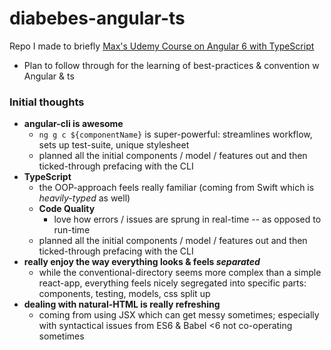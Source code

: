 # diabebes-angular-ts
Repo I made to briefly [Max's Udemy Course on Angular 6 with TypeScript](https://www.udemy.com/the-complete-guide-to-angular-2)
* Plan to follow through for the learning of best-practices & convention w Angular & ts

### Initial thoughts
* **angular-cli is awesome**
    * `ng g c ${componentName}` is super-powerful: streamlines workflow, sets up test-suite, unique stylesheet
    * planned all the initial components / model / features out and then ticked-through prefacing with the CLI
* **TypeScript**
    * the OOP-approach feels really familiar (coming from Swift which is *heavily-typed* as well)
    * **Code Quality**
        * love how errors / issues are sprung in real-time -- as opposed to run-time
    * planned all the initial components / model / features out and then ticked-through prefacing with the CLI
* **really enjoy the way everything looks & feels *separated***
    * while the conventional-directory seems more complex than a simple react-app, everything feels nicely segregated into specific parts: components, testing, models, css split up
* **dealing with natural-HTML is really refreshing**
    * coming from using JSX which can get messy sometimes; especially with syntactical issues from ES6 & Babel <6 not co-operating sometimes
